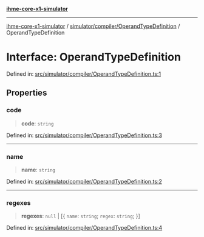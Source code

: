 [**ihme-core-x1-simulator**](../../../../README.md)

***

[ihme-core-x1-simulator](../../../../modules.md) / [simulator/compiler/OperandTypeDefinition](../README.md) / OperandTypeDefinition

# Interface: OperandTypeDefinition

Defined in: [src/simulator/compiler/OperandTypeDefinition.ts:1](https://github.com/ProgrammIt/CPU-Simulator/blob/1018f35141b4ad3f48781b12aa9e5f0ba9cc7301/src/simulator/compiler/OperandTypeDefinition.ts#L1)

## Properties

### code

> **code**: `string`

Defined in: [src/simulator/compiler/OperandTypeDefinition.ts:3](https://github.com/ProgrammIt/CPU-Simulator/blob/1018f35141b4ad3f48781b12aa9e5f0ba9cc7301/src/simulator/compiler/OperandTypeDefinition.ts#L3)

***

### name

> **name**: `string`

Defined in: [src/simulator/compiler/OperandTypeDefinition.ts:2](https://github.com/ProgrammIt/CPU-Simulator/blob/1018f35141b4ad3f48781b12aa9e5f0ba9cc7301/src/simulator/compiler/OperandTypeDefinition.ts#L2)

***

### regexes

> **regexes**: `null` \| \[\{ `name`: `string`; `regex`: `string`; \}\]

Defined in: [src/simulator/compiler/OperandTypeDefinition.ts:4](https://github.com/ProgrammIt/CPU-Simulator/blob/1018f35141b4ad3f48781b12aa9e5f0ba9cc7301/src/simulator/compiler/OperandTypeDefinition.ts#L4)
